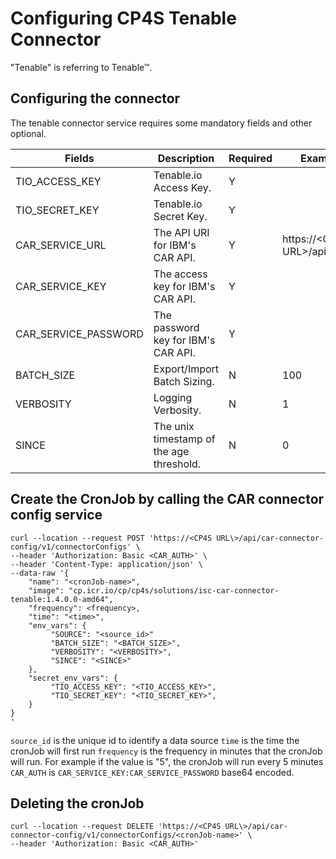 # Configuring CP4S Tenable Connector
"Tenable" is referring to Tenable&trade;.

## Configuring the connector
The tenable connector service requires some mandatory fields and other optional. 

| Fields            | Description                              | Required | Example                                                    |
|-------------------|------------------------------------------|----------|------------------------------------------------------------|
| TIO_ACCESS_KEY    | Tenable.io Access Key.                   | Y        |                                                            |
| TIO_SECRET_KEY    | Tenable.io Secret Key.                   | Y        |                                                            |
| CAR_SERVICE_URL   | The API URI for IBM's CAR API.           | Y        | https://\<CP4S URL\>/api/car/v2   |
| CAR_SERVICE_KEY    | The access key for IBM's CAR API.         | Y        |                                                            |
| CAR_SERVICE_PASSWORD  | The password key for IBM's CAR API.       | Y        |                                                            |
| BATCH_SIZE        | Export/Import Batch Sizing.              | N        | 100                                                        |
| VERBOSITY         | Logging Verbosity.                       | N        | 1                                                          |
| SINCE             | The unix timestamp of the age threshold. | N        | 0                                                          |

## Create the CronJob by calling the CAR connector config service

```
curl --location --request POST 'https://<CP4S URL\>/api/car-connector-config/v1/connectorConfigs' \
--header 'Authorization: Basic <CAR_AUTH>' \
--header 'Content-Type: application/json' \
--data-raw '{
    "name": "<cronJob-name>",
    "image": "cp.icr.io/cp/cp4s/solutions/isc-car-connector-tenable:1.4.0.0-amd64",
    "frequency": <frequency>,
    "time": "<time>",
    "env_vars": {
         "SOURCE": "<source_id>"
         "BATCH_SIZE": "<BATCH_SIZE>",
         "VERBOSITY": "<VERBOSITY>",
         "SINCE": "<SINCE>"
    },
    "secret_env_vars": {
         "TIO_ACCESS_KEY": "<TIO_ACCESS_KEY>",
         "TIO_SECRET_KEY": "<TIO_SECRET_KEY>",
    }
}
'
```
`source_id` is the unique id to identify a data source
`time` is the time the cronJob will first run 
`frequency` is the frequency in minutes that the cronJob will run. For example if the value is "5", the cronJob will run every 5 minutes
`CAR_AUTH` is `CAR_SERVICE_KEY:CAR_SERVICE_PASSWORD`  base64 encoded.

## Deleting the cronJob
```
curl --location --request DELETE 'https://<CP4S URL\>/api/car-connector-config/v1/connectorConfigs/<cronJob-name>' \
--header 'Authorization: Basic <CAR_AUTH>'
```
